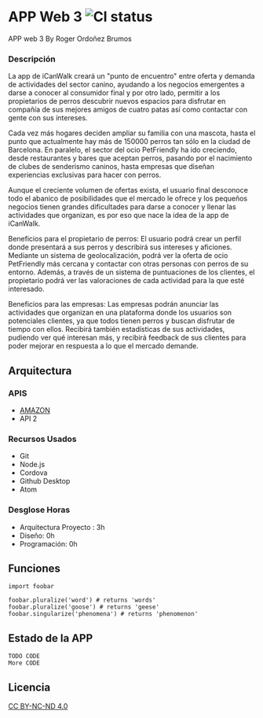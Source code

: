 # APP Web 3 ![CI status](https://img.shields.io/badge/build-passing-brightgreen.svg)

APP web 3
By Roger Ordoñez Brumos

### Descripción
La app de iCanWalk creará un "punto de encuentro" entre oferta y demanda de actividades del sector canino, ayudando a los negocios emergentes a darse a conocer al consumidor final y por otro lado, permitir a los propietarios de perros descubrir nuevos espacios para disfrutar en compañía de sus mejores amigos de cuatro patas así como contactar con gente con sus intereses.

Cada vez más hogares deciden ampliar su familia con una mascota, hasta el punto que actualmente hay más de 150000 perros tan sólo en la ciudad de Barcelona.
En paralelo, el sector del ocio PetFriendly ha ido creciendo, desde restaurantes y bares que aceptan perros, pasando por el nacimiento de clubes de senderismo caninos, hasta empresas que diseñan experiencias exclusivas para hacer con perros.

Aunque el creciente volumen de ofertas exista, el usuario final desconoce todo el abanico de posibilidades que el mercado le ofrece y los pequeños negocios tienen grandes dificultades para darse a conocer y llenar las actividades que organizan, es por eso que nace la idea de la app de iCanWalk.

Beneficios para el propietario de perros:
El usuario podrá crear un perfil donde presentará a sus perros y describirá sus intereses y aficiones. Mediante un sistema de geolocalización, podrá ver la oferta de ocio PetFriendly más cercana y contactar con otras personas con perros de su entorno. Además, a través de un sistema de puntuaciones de los clientes, el propietario podrá ver las valoraciones de cada actividad para la que esté interesado.

Beneficios para las empresas:
Las empresas podrán anunciar las actividades que organizan en una plataforma donde los usuarios son potenciales clientes, ya que todos tienen perros y buscan disfrutar de tiempo con ellos.
Recibirá también estadísticas de sus actividades, pudiendo ver qué interesan más, y recibirá feedback de sus clientes para poder mejorar en respuesta a lo que el mercado demande.

## Arquitectura

### APIS
* [AMAZON](https://docs.aws.amazon.com/AWSECommerceService/latest/DG/Welcome.html)
* API 2

### Recursos Usados
* Git
* Node.js
* Cordova
* Github Desktop
* Atom

### Desglose Horas
* Arquitectura Proyecto : 3h
* Diseño: 0h
* Programación: 0h


## Funciones

```javas
import foobar

foobar.pluralize('word') # returns 'words'
foobar.pluralize('goose') # returns 'geese'
foobar.singularize('phenomena') # returns 'phenomenon'
```

## Estado de la APP
```
TODO CODE
More CODE
```

## Licencia
[CC BY-NC-ND 4.0](https://creativecommons.org/licenses/by-nc-nd/4.0/)
